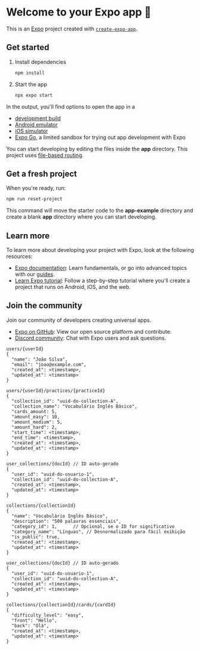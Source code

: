# Welcome to your Expo app 👋

This is an [Expo](https://expo.dev) project created with
[`create-expo-app`](https://www.npmjs.com/package/create-expo-app).

## Get started

1. Install dependencies

   ```bash
   npm install
   ```

2. Start the app

   ```bash
   npx expo start
   ```

In the output, you'll find options to open the app in a

- [development build](https://docs.expo.dev/develop/development-builds/introduction/)
- [Android emulator](https://docs.expo.dev/workflow/android-studio-emulator/)
- [iOS simulator](https://docs.expo.dev/workflow/ios-simulator/)
- [Expo Go](https://expo.dev/go), a limited sandbox for trying out app development with Expo

You can start developing by editing the files inside the **app** directory. This project uses
[file-based routing](https://docs.expo.dev/router/introduction).

## Get a fresh project

When you're ready, run:

```bash
npm run reset-project
```

This command will move the starter code to the **app-example** directory and create a blank **app**
directory where you can start developing.

## Learn more

To learn more about developing your project with Expo, look at the following resources:

- [Expo documentation](https://docs.expo.dev/): Learn fundamentals, or go into advanced topics with
  our [guides](https://docs.expo.dev/guides).
- [Learn Expo tutorial](https://docs.expo.dev/tutorial/introduction/): Follow a step-by-step
  tutorial where you'll create a project that runs on Android, iOS, and the web.

## Join the community

Join our community of developers creating universal apps.

- [Expo on GitHub](https://github.com/expo/expo): View our open source platform and contribute.
- [Discord community](https://chat.expo.dev): Chat with Expo users and ask questions.

```
users/{userId}
{
  "name": "João Silva",
  "email": "joao@example.com",
  "created_at": <timestamp>,
  "updated_at": <timestamp>
}
```

```
users/{userId}/practices/{practiceId}
{
  "collection_id": "uuid-do-collection-A",
  "collection_name": "Vocabulário Inglês Básico",
  "cards_amount: 5,
  "amount_easy": 10,
  "amount_medium": 5,
  "amount_hard": 2,
  "start_time": <timestamp>,
  "end_time": <timestamp>,
  "created_at": <timestamp>,
  "updated_at": <timestamp>
}
```

```
user_collections/{docId} // ID auto-gerado
{
  "user_id": "uuid-do-usuario-1",
  "collection_id": "uuid-do-collection-A",
  "created_at": <timestamp>,
  "updated_at": <timestamp>
}
```

```
collections/{collectionId}
{
  "name": "Vocabulário Inglês Básico",
  "description": "500 palavras essenciais",
  "category_id": 1,      // Opcional, se o ID for significativo
  "category_name": "Línguas", // Desnormalizado para fácil exibição
  "is_public": true,
  "created_at": <timestamp>,
  "updated_at": <timestamp>
}
```

```
user_collections/{docId} // ID auto-gerado
{
  "user_id": "uuid-do-usuario-1",
  "collection_id": "uuid-do-collection-A",
  "created_at": <timestamp>,
  "updated_at": <timestamp>
}
```

```
collections/{collectionId}/cards/{cardId}
{
  "difficulty_level": "easy",
  "front": "Hello",
  "back": "Olá",
  "created_at": <timestamp>,
  "updated_at": <timestamp>
}
```
